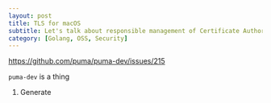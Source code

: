 ```yaml
---
layout: post
title: TLS for macOS
subtitle: Let's talk about responsible management of Certificate Authorities for web-development-over-TLS in macOS for puma-dev.
category: [Golang, OSS, Security]
---
```


https://github.com/puma/puma-dev/issues/215

`puma-dev` is a thing

1. Generate 

